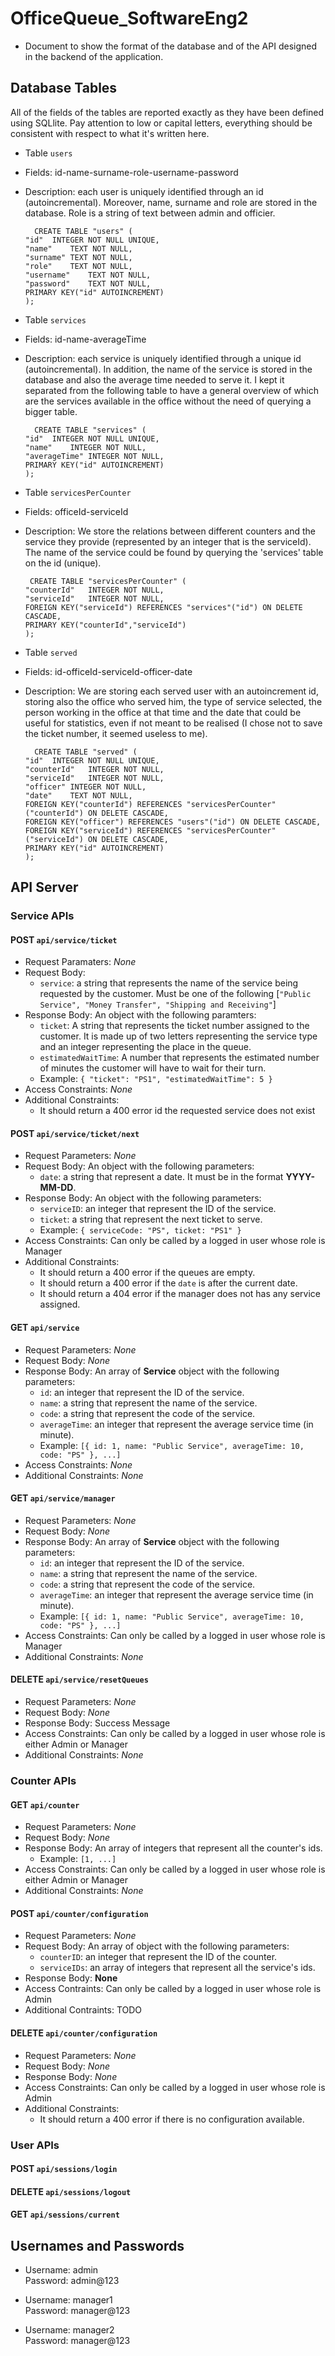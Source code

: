 # OfficeQueue_SoftwareEng2

- Document to show the format of the database and of the API designed in the backend of the application.

## Database Tables

All of the fields of the tables are reported exactly as they have been defined using SQLlite. Pay attention to low or capital letters, everything should be consistent with respect to what it's written here.

- Table `users`
- Fields: id-name-surname-role-username-password
- Description: each user is uniquely identified through an id (autoincremental). Moreover, name, surname and role are stored in the database. Role is a string of text between admin and officier.
  ```
    CREATE TABLE "users" (
  "id"	INTEGER NOT NULL UNIQUE,
  "name"	TEXT NOT NULL,
  "surname"	TEXT NOT NULL,
  "role"	TEXT NOT NULL,
  "username"	TEXT NOT NULL,
  "password"	TEXT NOT NULL,
  PRIMARY KEY("id" AUTOINCREMENT)
  );
  ```
- Table `services`
- Fields: id-name-averageTime
- Description: each service is uniquely identified through a unique id (autoincremental). In addition, the name of the service is stored in the database and also the average time needed to serve it. I kept it separated from the following table to have a general overview of which are the services available in the office without the need of querying a bigger table.

  ```
   	CREATE TABLE "services" (
  "id"	INTEGER NOT NULL UNIQUE,
  "name"	INTEGER NOT NULL,
  "averageTime"	INTEGER NOT NULL,
  PRIMARY KEY("id" AUTOINCREMENT)
  );
  ```

- Table `servicesPerCounter`
- Fields: officeId-serviceId
- Description: We store the relations between different counters and the service they provide (represented by an integer that is the serviceId). The name of the service could be found by querying the 'services' table on the id (unique).
  ```
   CREATE TABLE "servicesPerCounter" (
  "counterId"	INTEGER NOT NULL,
  "serviceId"	INTEGER NOT NULL,
  FOREIGN KEY("serviceId") REFERENCES "services"("id") ON DELETE CASCADE,
  PRIMARY KEY("counterId","serviceId")
  );
  ```
- Table `served`
- Fields: id-officeId-serviceId-officer-date
- Description: We are storing each served user with an autoincrement id, storing also the office who served him, the type of service selected, the person working in the office at that time and the date that could be useful for statistics, even if not meant to be realised (I chose not to save the ticket number, it seemed useless to me).
  ```
    CREATE TABLE "served" (
  "id"	INTEGER NOT NULL UNIQUE,
  "counterId"	INTEGER NOT NULL,
  "serviceId"	INTEGER NOT NULL,
  "officer"	INTEGER NOT NULL,
  "date"	TEXT NOT NULL,
  FOREIGN KEY("counterId") REFERENCES "servicesPerCounter"("counterId") ON DELETE CASCADE,
  FOREIGN KEY("officer") REFERENCES "users"("id") ON DELETE CASCADE,
  FOREIGN KEY("serviceId") REFERENCES "servicesPerCounter"("serviceId") ON DELETE CASCADE,
  PRIMARY KEY("id" AUTOINCREMENT)
  );
  ```

## API Server

### Service APIs

#### POST `api/service/ticket`

- Request Paramaters: _None_
- Request Body:
  - `service`: a string that represents the name of the service being requested by the customer. Must be one of the following [`"Public Service", "Money Transfer", "Shipping and Receiving"`]
- Response Body: An object with the following paramters:
  - `ticket`: A string that represents the ticket number assigned to the customer. It is made up of two letters representing the service type and an integer representing the place in the queue.
  - `estimatedWaitTime`: A number that represents the estimated number of minutes the customer will have to wait for their turn.
  - Example: `{ "ticket": "PS1", "estimatedWaitTime": 5 }`
- Access Constraints: _None_
- Additional Constraints:
  - It should return a 400 error id the requested service does not exist

#### POST `api/service/ticket/next`

- Request Parameters: _None_
- Request Body: An object with the following parameters:
  - `date`: a string that represent a date. It must be in the format **YYYY-MM-DD**.
- Response Body: An object with the following parameters:
  - `serviceID`: an integer that represent the ID of the service.
  - `ticket`: a string that represent the next ticket to serve.
  - Example: `{ serviceCode: "PS", ticket: "PS1" }`
- Access Constraints: Can only be called by a logged in user whose role is Manager
- Additional Constraints:
  - It should return a 400 error if the queues are empty.
  - It should return a 400 error if the `date` is after the current date.
  - It should return a 404 error if the manager does not has any service assigned.

#### GET `api/service`

- Request Parameters: _None_
- Request Body: _None_
- Response Body: An array of **Service** object with the following parameters:
  - `id`: an integer that represent the ID of the service.
  - `name`: a string that represent the name of the service.
  - `code`: a string that represent the code of the service.
  - `averageTime`: an integer that represent the average service time (in minute).
  - Example: `[{ id: 1, name: "Public Service", averageTime: 10, code: "PS" }, ...]`
- Access Constraints: _None_
- Additional Constraints: _None_

#### GET `api/service/manager`

- Request Parameters: _None_
- Request Body: _None_
- Response Body: An array of **Service** object with the following parameters:
  - `id`: an integer that represent the ID of the service.
  - `name`: a string that represent the name of the service.
  - `code`: a string that represent the code of the service.
  - `averageTime`: an integer that represent the average service time (in minute).
  - Example: `[{ id: 1, name: "Public Service", averageTime: 10, code: "PS" }, ...]`
- Access Constraints: Can only be called by a logged in user whose role is Manager
- Additional Constraints: _None_

#### DELETE `api/service/resetQueues`

- Request Parameters: _None_
- Request Body: _None_
- Response Body: Success Message
- Access Constraints: Can only be called by a logged in user whose role is either Admin or Manager
- Additional Constraints: _None_

### Counter APIs

#### GET `api/counter`

- Request Parameters: _None_
- Request Body: _None_
- Response Body: An array of integers that represent all the counter's ids.
  - Example: `[1, ...]`
- Access Constraints: Can only be called by a logged in user whose role is either Admin or Manager
- Additional Constraints: _None_

#### POST `api/counter/configuration`

- Request Parameters: _None_
- Request Body: An array of object with the following parameters:
  - `counterID`: an integer that represent the ID of the counter.
  - `serviceIDs`: an array of integers that represent all the service's ids.
- Response Body: **None**
- Access Contraints: Can only be called by a logged in user whose role is Admin
- Additional Contraints: TODO

#### DELETE `api/counter/configuration`

- Request Parameters: _None_
- Request Body: _None_
- Response Body: _None_
- Access Constraints: Can only be called by a logged in user whose role is Admin
- Additional Constraints:
  - It should return a 400 error if there is no configuration available.

### User APIs

#### POST `api/sessions/login`

#### DELETE `api/sessions/logout`

#### GET `api/sessions/current`

## Usernames and Passwords

- Username: admin  
  Password: admin@123

- Username: manager1  
  Password: manager@123

- Username: manager2  
  Password: manager@123
